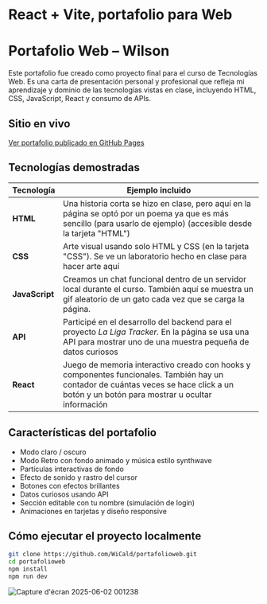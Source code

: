 # React + Vite, portafolio para Web



# Portafolio Web – Wilson

Este portafolio fue creado como proyecto final para el curso de Tecnologías Web. Es una carta de presentación personal y profesional que refleja mi aprendizaje y dominio de las tecnologías vistas en clase, incluyendo HTML, CSS, JavaScript, React y consumo de APIs.  

## Sitio en vivo
[Ver portafolio publicado en GitHub Pages](https://wicald.github.io/portafolioweb/)

## Tecnologías demostradas
| Tecnología   | Ejemplo incluido |
|--------------|------------------|
| **HTML**     | Una historia corta se hizo en clase, pero aquí en la página se optó por un poema ya que es más sencillo (para usarlo de ejemplo) (accesible desde la tarjeta "HTML") |
| **CSS**      | Arte visual usando solo HTML y CSS (en la tarjeta "CSS"). Se ve un laboratorio hecho en clase para hacer arte aquí |
| **JavaScript** | Creamos un chat funcional dentro de un servidor local durante el curso. También aquí se muestra un gif aleatorio de un gato cada vez que se carga la página. |
| **API**      | Participé en el desarrollo del backend para el proyecto *La Liga Tracker.* En la página se usa una API para mostrar uno de una muestra pequeña de datos curiosos |
| **React**    | Juego de memoria interactivo creado con hooks y componentes funcionales. También hay un contador de cuántas veces se hace click a un botón y un botón para mostrar u ocultar información |

## Características del portafolio
- Modo claro / oscuro
- Modo Retro con fondo animado y música estilo synthwave
- Partículas interactivas de fondo
- Efecto de sonido y rastro del cursor
- Botones con efectos brillantes
- Datos curiosos usando API
- Sección editable con tu nombre (simulación de login)
- Animaciones en tarjetas y diseño responsive

## Cómo ejecutar el proyecto localmente

```bash
git clone https://github.com/WiCald/portafolioweb.git
cd portafolioweb
npm install
npm run dev
```

![Capture d'écran 2025-06-02 001238](https://github.com/user-attachments/assets/59de6671-5104-48c3-882a-1a4d585c5805)


